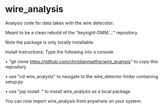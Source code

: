 # wire_analysis

Analysis code for data taken with the wire detecotor.

Meant to be a clean rebuild of the "keysight-DMM...." repository.

Note the package is only locally installable. 

Install Instructions: Type the following into a console

• "git clone https://github.com/christianmatthe/wire_analysis" to copy this repository

• use "cd wire_analysis" to navigate to the wire_detector folder containing setup.py

• use "pip install ." to install wire_analysis as a local package

You can now import wire_analysis from anywhere on your system.
